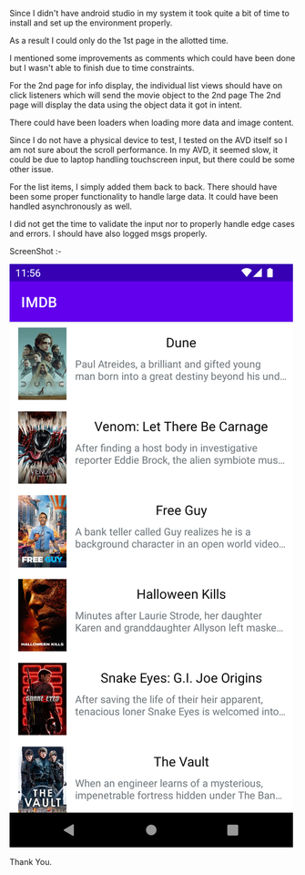 Since I didn't have android studio in my system it took quite a bit of time to install and set up the environment properly.

As a result I could only do the 1st page in the allotted time. 

I mentioned some improvements as comments which could have been done but I wasn't able to finish due to time constraints.

For the 2nd page for info display, the individual list views should have on click listeners which will send the movie object to the 2nd page
The 2nd page will display the data using the object data it got in intent.

There could have been loaders when loading more data and image content.


Since I do not have a physical device to test, I tested on the AVD itself so I am not sure about the scroll performance. In my AVD, it seemed slow, it could be due to laptop handling touchscreen input, but there could be some other issue.


For the list items, I simply added them back to back. There should have been some proper functionality to handle large data. It could have been handled asynchronously as well.

I did not get the time to validate the input nor to properly handle edge cases and errors. I should have also logged msgs properly.

ScreenShot :-

![Screen Shot](Screenshot_1635575665.png?raw=true "ScreenShot")

Thank You.
